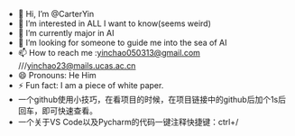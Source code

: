 - 👋 Hi, I’m @CarterYin
- 👀 I’m interested in ALL I want to know(seems weird)
- 🌱 I’m currently major in AI
- 💞️ I’m looking for someone to guide me into the sea of AI
- 📫 How to reach me :yinchao050313@gmail.com ///yinchao23@mails.ucas.ac.cn
- 😄 Pronouns: He Him
- ⚡ Fun fact: I am a piece of white paper.
- 一个github使用小技巧，在看项目的时候，在项目链接中的github后加个1s后回车，即可快速查看。
- 一个关于VS Code以及Pycharm的代码一键注释快捷键：ctrl+/

<!---
CarterYin/CarterYin is a ✨ special ✨ repository because its `README.md` (this file) appears on your GitHub profile.
You can click the Preview link to take a look at your changes.
--->

